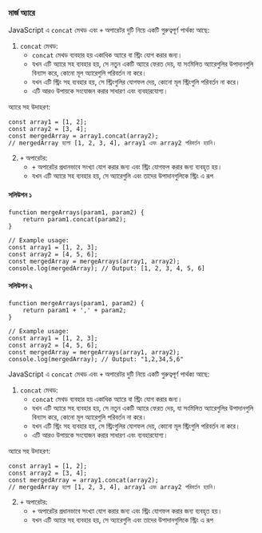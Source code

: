 ### মার্জ অ্যারে
JavaScript এ `concat` মেথড এবং `+` অপারেটর দুটি নিয়ে একটি গুরুত্বপূর্ণ পার্থক্য আছে:

1. `concat` মেথড:
   - `concat` মেথড ব্যবহার হয় একাধিক অ্যারে বা স্ট্রিং যোগ করার জন্য।
   - যখন এটি অ্যারে সহ ব্যবহার হয়, সে নতুন একটি অ্যারে ফেরত দেয়, যা সংমিলিত অ্যারেগুলির উপাদানগুলি বিন্যাস করে, কোনো মূল অ্যারেগুলি পরিবর্তন না করে।
   - যখন এটি স্ট্রিং সহ ব্যবহার হয়, সে স্ট্রিংগুলির যোগফল দেয়, কোনো মূল স্ট্রিংগুলি পরিবর্তন না করে।
   - এটি আরও উপায়কে সংযোজন করার সাধারণ এবং ব্যবহারযোগ্য।

অ্যারে সহ উদাহরণ:
```
const array1 = [1, 2];
const array2 = [3, 4];
const mergedArray = array1.concat(array2);
// mergedArray হলো [1, 2, 3, 4], array1 এবং array2 পরিবর্তন হয়নি।
```

2. `+` অপারেটর:
   - `+` অপারেটর প্রধানভাবে সংখ্যা যোগ করার জন্য এবং স্ট্রিং যোগফল করার জন্য ব্যবহৃত হয়।
   - যখন এটি অ্যারে সহ ব্যবহার হয়, সে অ্যারেগুলি এবং তাদের উপাদানগুলিকে স্ট্রিং এ রূপ

#### সলিউশন ১
```
function mergeArrays(param1, param2) {
    return param1.concat(param2);
}

// Example usage:
const array1 = [1, 2, 3];
const array2 = [4, 5, 6];
const mergedArray = mergeArrays(array1, array2);
console.log(mergedArray); // Output: [1, 2, 3, 4, 5, 6]

```
#### সলিউশন ২
```
function mergeArrays(param1, param2) {
    return param1 + ',' + param2;
}

// Example usage:
const array1 = [1, 2, 3];
const array2 = [4, 5, 6];
const mergedArray = mergeArrays(array1, array2);
console.log(mergedArray); // Output: "1,2,34,5,6"
```

JavaScript এ `concat` মেথড এবং `+` অপারেটর দুটি নিয়ে একটি গুরুত্বপূর্ণ পার্থক্য আছে:

1. `concat` মেথড:
   - `concat` মেথড ব্যবহার হয় একাধিক অ্যারে বা স্ট্রিং যোগ করার জন্য।
   - যখন এটি অ্যারে সহ ব্যবহার হয়, সে নতুন একটি অ্যারে ফেরত দেয়, যা সংমিলিত অ্যারেগুলির উপাদানগুলি বিন্যাস করে, কোনো মূল অ্যারেগুলি পরিবর্তন না করে।
   - যখন এটি স্ট্রিং সহ ব্যবহার হয়, সে স্ট্রিংগুলির যোগফল দেয়, কোনো মূল স্ট্রিংগুলি পরিবর্তন না করে।
   - এটি আরও উপায়কে সংযোজন করার সাধারণ এবং ব্যবহারযোগ্য।

অ্যারে সহ উদাহরণ:
```
const array1 = [1, 2];
const array2 = [3, 4];
const mergedArray = array1.concat(array2);
// mergedArray হলো [1, 2, 3, 4], array1 এবং array2 পরিবর্তন হয়নি।
```

2. `+` অপারেটর:
   - `+` অপারেটর প্রধানভাবে সংখ্যা যোগ করার জন্য এবং স্ট্রিং যোগফল করার জন্য ব্যবহৃত হয়।
   - যখন এটি অ্যারে সহ ব্যবহার হয়, সে অ্যারেগুলি এবং তাদের উপাদানগুলিকে স্ট্রিং এ রূপ
